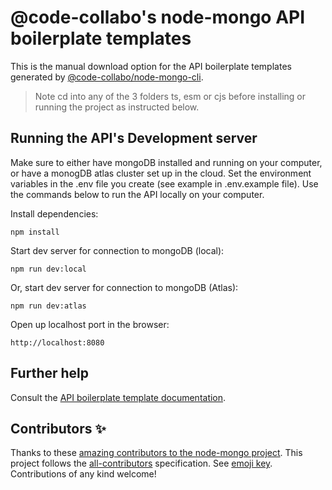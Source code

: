 # @code-collabo's node-mongo API boilerplate templates

This is the manual download option for the API boilerplate templates generated by [@code-collabo/node-mongo-cli](https://code-collabo.gitbook.io/node-mongo/).

> Note 
> cd into any of the 3 folders ts, esm or cjs before installing or running the project as instructed below.

## Running the API's Development server
Make sure to either have mongoDB installed and running on your computer, or have a monogDB atlas cluster set up in the cloud. Set the environment variables in the .env file you create (see example in .env.example file). Use the commands below to run the API locally on your computer.

Install dependencies:

````
npm install
````

Start dev server for connection to mongoDB (local):

````
npm run dev:local
````

Or, start dev server for connection to mongoDB (Atlas):

````
npm run dev:atlas
````

Open up localhost port in the browser:

```
http://localhost:8080
```

## Further help

Consult the [API boilerplate template documentation](https://code-collabo.gitbook.io/node-mongo/boilerplate-templates).


## Contributors ✨

Thanks to these [amazing contributors to the node-mongo project](https://github.com/code-collabo/node-mongo-cli#appreciation). This project follows the [all-contributors](https://github.com/all-contributors/all-contributors) specification. See [emoji key](https://allcontributors.org/docs/en/emoji-key). Contributions of any kind welcome!